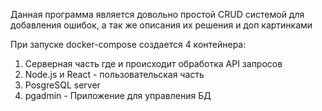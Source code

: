 Данная программа является довольно простой CRUD системой для добавления ошибок, а так же описания их решения и доп картинками


При запуске docker-compose создается 4 контейнера:
1) Серверная часть где и происходит обработка API запросов
2) Node.js и React - пользовательская часть
3) PosgreSQL server
4) pgadmin - Приложение для управления БД
